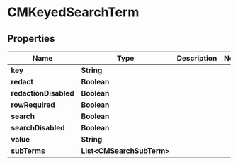 

# CMKeyedSearchTerm


## Properties

| Name | Type | Description | Notes |
|------------ | ------------- | ------------- | -------------|
|**key** | **String** |  |  |
|**redact** | **Boolean** |  |  |
|**redactionDisabled** | **Boolean** |  |  |
|**rowRequired** | **Boolean** |  |  |
|**search** | **Boolean** |  |  |
|**searchDisabled** | **Boolean** |  |  |
|**value** | **String** |  |  |
|**subTerms** | [**List&lt;CMSearchSubTerm&gt;**](CMSearchSubTerm.md) |  |  |



